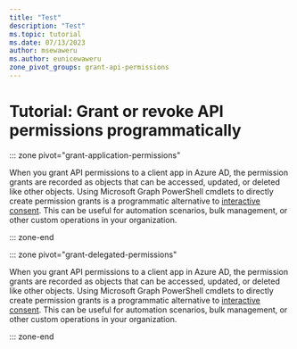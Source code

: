 ```yaml
---
title: "Test"
description: "Test"
ms.topic: tutorial
ms.date: 07/13/2023
author: msewaweru
ms.author: eunicewaweru
zone_pivot_groups: grant-api-permissions
---
```


# Tutorial: Grant or revoke API permissions programmatically

::: zone pivot="grant-application-permissions"

When you grant API permissions to a client app in Azure AD, the permission grants are recorded as objects that can be accessed, updated, or deleted like other objects. Using Microsoft Graph PowerShell cmdlets to directly create permission grants is a programmatic alternative to [interactive consent](/azure/active-directory/manage-apps/consent-and-permissions-overview). This can be useful for automation scenarios, bulk management, or other custom operations in your organization.

::: zone-end

::: zone pivot="grant-delegated-permissions"

When you grant API permissions to a client app in Azure AD, the permission grants are recorded as objects that can be accessed, updated, or deleted like other objects. Using Microsoft Graph PowerShell cmdlets to directly create permission grants is a programmatic alternative to [interactive consent](/azure/active-directory/manage-apps/consent-and-permissions-overview). This can be useful for automation scenarios, bulk management, or other custom operations in your organization.

::: zone-end
